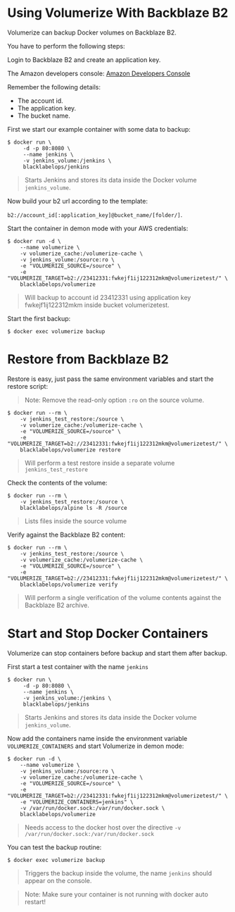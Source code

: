 # Using Volumerize With Backblaze B2

Volumerize can backup Docker volumes on Backblaze B2.

You have to perform the following steps:

Login to Backblaze B2 and create an application key.

The Amazon developers console: [Amazon Developers Console](https://aws.amazon.com/console/)

Remember the following details:

* The account id.
* The application key.
* The bucket name.

First we start our example container with some data to backup:

~~~~
$ docker run \
     -d -p 80:8080 \
     --name jenkins \
     -v jenkins_volume:/jenkins \
     blacklabelops/jenkins
~~~~

> Starts Jenkins and stores its data inside the Docker volume `jenkins_volume`.

Now build your b2 url according to the template:

`b2://account_id[:application_key]@bucket_name/[folder/]`.

Start the container in demon mode with your AWS credentials:

~~~~
$ docker run -d \
    --name volumerize \
    -v volumerize_cache:/volumerize-cache \
    -v jenkins_volume:/source:ro \
    -e "VOLUMERIZE_SOURCE=/source" \
    -e "VOLUMERIZE_TARGET=b2://23412331:fwkejf1ij122312mkm@volumerizetest/" \
    blacklabelops/volumerize
~~~~

> Will backup to account id 23412331 using application key fwkejf1ij122312mkm inside bucket volumerizetest.

Start the first backup:

~~~~
$ docker exec volumerize backup
~~~~

# Restore from Backblaze B2

Restore is easy, just pass the same environment variables and start the restore script:

> Note: Remove the read-only option `:ro` on the source volume.

~~~~
$ docker run --rm \
    -v jenkins_test_restore:/source \
    -v volumerize_cache:/volumerize-cache \
    -e "VOLUMERIZE_SOURCE=/source" \
    -e "VOLUMERIZE_TARGET=b2://23412331:fwkejf1ij122312mkm@volumerizetest/" \
    blacklabelops/volumerize restore
~~~~

> Will perform a test restore inside a separate volume `jenkins_test_restore`

Check the contents of the volume:

~~~~
$ docker run --rm \
    -v jenkins_test_restore:/source \
    blacklabelops/alpine ls -R /source
~~~~

> Lists files inside the source volume

Verify against the Backblaze B2 content:

~~~~
$ docker run --rm \
    -v jenkins_test_restore:/source \
    -v volumerize_cache:/volumerize-cache \
    -e "VOLUMERIZE_SOURCE=/source" \
    -e "VOLUMERIZE_TARGET=b2://23412331:fwkejf1ij122312mkm@volumerizetest/" \
    blacklabelops/volumerize verify
~~~~

> Will perform a single verification of the volume contents against the Backblaze B2 archive.

# Start and Stop Docker Containers

Volumerize can stop containers before backup and start them after backup.

First start a test container with the name `jenkins`

~~~~
$ docker run \
     -d -p 80:8080 \
     --name jenkins \
     -v jenkins_volume:/jenkins \
     blacklabelops/jenkins
~~~~

> Starts Jenkins and stores its data inside the Docker volume `jenkins_volume`.

Now add the containers name inside the environment variable `VOLUMERIZE_CONTAINERS` and start Volumerize in demon mode:

~~~~
$ docker run -d \
    --name volumerize \
    -v jenkins_volume:/source:ro \
    -v volumerize_cache:/volumerize-cache \
    -e "VOLUMERIZE_SOURCE=/source" \
    -e "VOLUMERIZE_TARGET=b2://23412331:fwkejf1ij122312mkm@volumerizetest/" \
    -e "VOLUMERIZE_CONTAINERS=jenkins" \
    -v /var/run/docker.sock:/var/run/docker.sock \
    blacklabelops/volumerize
~~~~

> Needs access to the docker host over the directive `-v /var/run/docker.sock:/var/run/docker.sock`

You can test the backup routine:

~~~~
$ docker exec volumerize backup
~~~~

> Triggers the backup inside the volume, the name `jenkins` should appear on the console.

> Note: Make sure your container is not running with docker auto restart!
